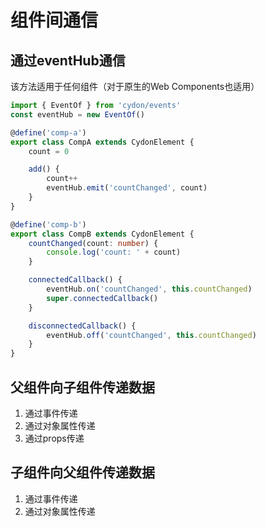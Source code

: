 # 组件间通信

## 通过eventHub通信
该方法适用于任何组件（对于原生的Web Components也适用）

```ts
import { EventOf } from 'cydon/events'
const eventHub = new EventOf()

@define('comp-a')
export class CompA extends CydonElement {
    count = 0

    add() {
        count++
        eventHub.emit('countChanged', count)
    }
}

@define('comp-b')
export class CompB extends CydonElement {
    countChanged(count: number) {
        console.log('count: ' + count)
    }

    connectedCallback() {
        eventHub.on('countChanged', this.countChanged)
        super.connectedCallback()
    }

    disconnectedCallback() {
        eventHub.off('countChanged', this.countChanged)
    }
}
```

## 父组件向子组件传递数据
1. 通过事件传递
2. 通过对象属性传递
3. 通过props传递

## 子组件向父组件传递数据
1. 通过事件传递
2. 通过对象属性传递